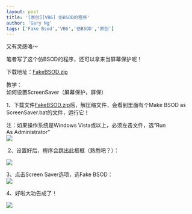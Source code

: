 ```yaml
---
layout: post
title: '[原创][VB6] 仿BSOD的程序'
author: 'Gary Ng'
tags: ['Fake Bsod','VB6','仿BSOD','原创']
---
```


又有灵感咯～  
  
 笔者写了这个仿BSOD的程序，还可以拿来当屏幕保护呢！  
  

下载地址：[FakeBSOD.zip](http://dl.dropbox.com/u/43619472/%E6%89%B9%E5%A4%84%E7%90%86/VB6/FakeBSOD/FakeBSOD.zip)  
  
 教学：  
 如何设置ScreenSaver（屏幕保护，屏保）  
  

1、下载文件[FakeBSOD.zip](http://dl.dropbox.com/u/43619472/%E6%89%B9%E5%A4%84%E7%90%86/VB6/FakeBSOD/FakeBSOD.zip)后，解压缩文件，会看到里面有个Make
BSOD as ScreenSaver.bat的文件，运行它！  
  
 注：如果操作系统是Windows Vista或以上，必须左击文件，选“Run
As Administrator”  
[![](http://4.bp.blogspot.com/-SQBJkn1hXHE/TsSZeik4aJI/AAAAAAAAAyw/Vx3w7s9MxJU/s1600/1.bmp)](http://4.bp.blogspot.com/-SQBJkn1hXHE/TsSZeik4aJI/AAAAAAAAAyw/Vx3w7s9MxJU/s1600/1.bmp)
  
 2、设置好后，程序会跳出此框框（熟悉吧？）：  
  
[![](http://4.bp.blogspot.com/-jXktetetbFY/TsSaHOM3shI/AAAAAAAAAy4/j1P7l-HaII4/s400/2011-11-17+13-17-47.jpg)](http://4.bp.blogspot.com/-jXktetetbFY/TsSaHOM3shI/AAAAAAAAAy4/j1P7l-HaII4/s1600/2011-11-17+13-17-47.jpg)
  
 3、点击Screen Saver选项，选Fake BSOD：  
[![](http://2.bp.blogspot.com/-Krh3sz0dCJk/TsSaYvmtUCI/AAAAAAAAAzA/rIj54eH8FQM/s400/2011-11-17+13-19-41.jpg)](http://2.bp.blogspot.com/-Krh3sz0dCJk/TsSaYvmtUCI/AAAAAAAAAzA/rIj54eH8FQM/s1600/2011-11-17+13-19-41.jpg)
  
  
 4、好啦大功告成了！  
  
  
[![](http://2.bp.blogspot.com/-mGjchb7kBpM/TsSay37CO2I/AAAAAAAAAzI/5WNBzO77XCA/s1600/2011-11-17+13-21-31.jpg)](http://2.bp.blogspot.com/-mGjchb7kBpM/TsSay37CO2I/AAAAAAAAAzI/5WNBzO77XCA/s1600/2011-11-17+13-21-31.jpg)
  

